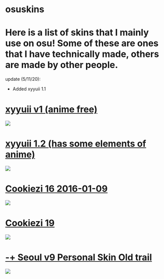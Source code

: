 # osuskins

# Here is a list of skins that I mainly use on osu! Some of these are ones that I have technically made, others are made by other people.

update (5/11/20):
- Added xyyuii 1.1

# [xyyuii v1 (anime free)](https://www.mediafire.com/file/prk024h0edb706z/xyyuii_v1.rar/file)
![](https://cdn.discordapp.com/attachments/366636249240567808/709385853054615572/screenshot126.png)

# [xyyuii 1.2 (has some elements of anime)](http://www.mediafire.com/file/k0nwzssmw85qi8k/xyyuii_1.1.rar/file)
![](https://cdn.discordapp.com/attachments/366636249240567808/709386143711625367/screenshot127.png)

# [Cookiezi 16 2016-01-09](https://joofixd.s-ul.eu/br46LPGc)
![](https://osu.ppy.sh/ss/14823912/c19f)

# [Cookiezi 19](https://circle-people.com/wp-content/Skins/Cookiezi/Cookiezi%2019%202016-11-19.osk)
![](https://shigeskinss.s-ul.eu/SYwqF0m3)

# [-+ Seoul v9 Personal Skin Old trail](https://shigeskinss.s-ul.eu/97eu8DIN)
![](https://i.imgur.com/hKeFcXv.png)
